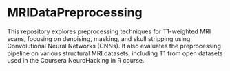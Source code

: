 # MRIDataPreprocessing
This repository explores preprocessing techniques for T1-weighted MRI scans, focusing on denoising, masking, and skull stripping using Convolutional Neural Networks (CNNs). It also evaluates the preprocessing pipeline on various structural MRI datasets, including T1 from open datasets used in the Coursera NeuroHacking in R course.
